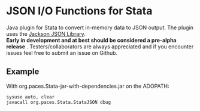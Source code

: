# JSON I/O Functions for Stata

Java plugin for Stata to convert in-memory data to JSON output.  The plugin 
uses the [Jackson JSON Library](https://github.com/FasterXML/jackson).  
__Early in development and at best should be considered a pre-alpha release__
.  Testers/collaborators are always appreciated and if you encounter issues 
feel free to submit an issue on Github. 


## Example
With org.paces.Stata-jar-with-dependencies.jar on the ADOPATH:

```
sysuse auto, clear
javacall org.paces.Stata.StataJSON dbug
```
